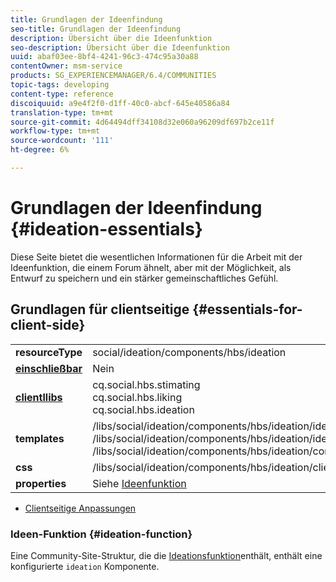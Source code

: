 ```yaml
---
title: Grundlagen der Ideenfindung
seo-title: Grundlagen der Ideenfindung
description: Übersicht über die Ideenfunktion
seo-description: Übersicht über die Ideenfunktion
uuid: abaf03ee-8bf4-4241-96c3-474c95a30a88
contentOwner: msm-service
products: SG_EXPERIENCEMANAGER/6.4/COMMUNITIES
topic-tags: developing
content-type: reference
discoiquuid: a9e4f2f0-d1ff-40c0-abcf-645e40586a84
translation-type: tm+mt
source-git-commit: 4d64494dff34108d32e060a96209df697b2ce11f
workflow-type: tm+mt
source-wordcount: '111'
ht-degree: 6%

---
```



# Grundlagen der Ideenfindung {#ideation-essentials}

Diese Seite bietet die wesentlichen Informationen für die Arbeit mit der Ideenfunktion, die einem Forum ähnelt, aber mit der Möglichkeit, als Entwurf zu speichern und ein stärker gemeinschaftliches Gefühl.

## Grundlagen für clientseitige {#essentials-for-client-side}

<table> 
 <tbody>
  <tr>
   <td> <strong>resourceType</strong></td> 
   <td>social/ideation/components/hbs/ideation</td> 
  </tr>
  <tr>
   <td> <a href="scf.md#add-or-include-a-communities-component"><strong>einschließbar</strong></a></td> 
   <td>Nein</td> 
  </tr>
  <tr>
   <td> <a href="clientlibs.md"><strong>clientllibs</strong></a></td> 
   <td>cq.social.hbs.stimating<br /> cq.social.hbs.liking<br /> cq.social.hbs.ideation</td> 
  </tr>
  <tr>
   <td> <strong>templates</strong></td> 
   <td> /libs/social/ideation/components/hbs/ideation/ideation.hbs<br /> /libs/social/ideation/components/hbs/ideation/ideationlists.hbs<br /> /libs/social/ideation/components/hbs/ideation/composer.hbs</td> 
  </tr>
  <tr>
   <td> <strong>css</strong></td> 
   <td> /libs/social/ideation/components/hbs/ideation/clientlibs/ideation.css</td> 
  </tr>
  <tr>
   <td><strong> properties</strong></td> 
   <td>Siehe <a href="ideation-feature.md">Ideenfunktion</a></td> 
  </tr>
 </tbody>
</table>

* [Clientseitige Anpassungen](client-customize.md)

### Ideen-Funktion {#ideation-function}

Eine Community-Site-Struktur, die die [Ideationsfunktion](functions.md#ideation-function)enthält, enthält eine konfigurierte `ideation` Komponente.
